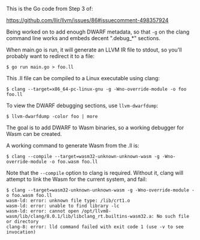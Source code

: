 This is the Go code from Step 3 of:

  https://github.com/llir/llvm/issues/86#issuecomment-498357924

Being worked on to add enough DWARF metadata, so that `-g` on the clang
command line works and embeds decent ".debug_*" sections.

When main.go is run, it will generate an LLVM IR file to stdout, so you'll
probably want to redirect it to a file:

    $ go run main.go > foo.ll

This .ll file can be compiled to a Linux executable using clang:

    $ clang --target=x86_64-pc-linux-gnu -g -Wno-override-module -o foo foo.ll

To view the DWARF debugging sections, use `llvm-dwarfdump`:

    $ llvm-dwarfdump -color foo | more

The goal is to add DWARF to Wasm binaries, so a working debugger for Wasm can
be created.

A working command to generate Wasm from the .ll is:

    $ clang --compile --target=wasm32-unknown-unknown-wasm -g -Wno-override-module -o foo.wasm foo.ll

Note that the `--compile` option to clang is required.  Without it, clang will
attempt to link the Wasm for the current system, and fail:

```
$ clang --target=wasm32-unknown-unknown-wasm -g -Wno-override-module -o foo.wasm foo.ll
wasm-ld: error: unknown file type: /lib/crt1.o
wasm-ld: error: unable to find library -lc
wasm-ld: error: cannot open /opt/llvm8-wasm/lib/clang/8.0.1/lib/libclang_rt.builtins-wasm32.a: No such file or directory
clang-8: error: lld command failed with exit code 1 (use -v to see invocation)
```
